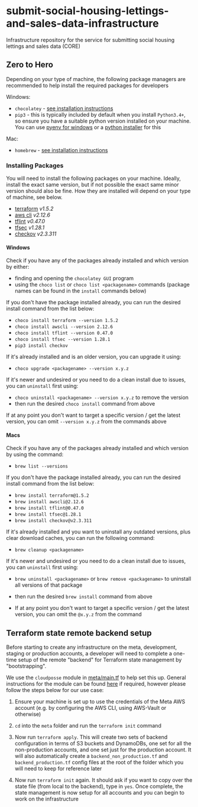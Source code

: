 # submit-social-housing-lettings-and-sales-data-infrastructure
Infrastructure repository for the service for submitting social housing lettings and sales data (CORE)

## Zero to Hero
Depending on your type of machine, the following package managers are recommended to help install the required packages
for developers

Windows:
- `chocolatey` - [see installation instructions](https://chocolatey.org/install#individual)
- `pip3` - this is typically included by default when you install `Python3.4+`, so ensure you have a suitable python 
version installed on your machine. You can use [pyenv for windows](https://github.com/pyenv-win/pyenv-win) or a 
[python installer](https://www.python.org/downloads/) for this

Mac:
- `homebrew` - [see installation instructions](https://brew.sh/)

### Installing Packages
You will need to install the following packages on your machine. Ideally, install the exact same version, but if not 
possible the exact same minor version should also be fine. How they are installed will depend on your type of machine, 
see below.

- [terraform](https://github.com/hashicorp/terraform) _v1.5.2_  
- [aws cli](https://github.com/aws/aws-cli) _v2.12.6_  
- [tflint](https://github.com/terraform-linters/tflint) _v0.47.0_  
- [tfsec](https://github.com/aquasecurity/tfsec) _v1.28.1_  
- [checkov](https://github.com/marketplace/actions/checkov-github-action) _v2.3.311_

#### Windows

Check if you have any of the packages already installed and which version by either:
- finding and opening the `chocolatey GUI` program
- using the `choco list` or `choco list <packagename>` commands (package names can be found in the `install` commands 
below)

If you don't have the package installed already, you can run the desired install command from the list below:
- `choco install terraform --version 1.5.2`
- `choco install awscli --version 2.12.6`
- `choco install tflint --version 0.47.0`
- `choco install tfsec --version 1.28.1`
- `pip3 install checkov`

If it's already installed and is an older version, you can upgrade it using:
- `choco upgrade <packagename> --version x.y.z`

If it's newer and undesired or you need to do a clean install due to issues, you can `uninstall` first using:
- `choco uninstall <packagename> --version x.y.z` to remove the version
- then run the desired `choco install` command from above

If at any point you don't want to target a specific version / get the latest version, you can omit `--version x.y.z` 
from the commands above

#### Macs 

Check if you have any of the packages already installed and which version by using the command:
- `brew list --versions`

If you don't have the package installed already, you can run the desired install command from the list below:
- `brew install terraform@1.5.2`  
- `brew install awscli@2.12.6`  
- `brew install tflint@0.47.0`  
- `brew install tfsec@1.28.1`  
- `brew install checkov@v2.3.311`

If it's already installed and you want to uninstall any outdated versions, plus clear download caches, you can run the following command:
- `brew cleanup <packagename>`

If it's newer and undesired or you need to do a clean install due to issues, you can `uninstall` first using:
- `brew uninstall <packagename>` or `brew remove <packagename>` to uninstall all versions of that package
- then run the desired `brew install` command from above

- If at any point you don't want to target a specific version / get the latest version, you can omit the `@x.y.z`
from the command

## Terraform state remote backend setup
Before starting to create any infrastructure on the meta, development, staging or production accounts, a developer will need to complete a one-time setup of the remote "backend" for Terraform state management by "bootstrapping".

We use the `cloudposse` module in [meta/main.tf](./terraform/meta/main.tf) to help set this up. General instructions for the module can be found [here](https://github.com/cloudposse/terraform-aws-tfstate-backend#usage) if required, however please follow the steps below for our use case:

1. Ensure your machine is set up to use the credentials of the Meta AWS account (e.g. by configuring the AWS CLI, using AWS-Vault or otherwise)

2. `cd` into the `meta` folder and run the `terraform init` command

3. Now run `terraform apply`. This will create two sets of backend configuration in terms of S3 buckets and DynamoDBs, one set for all the non-production accounts, and one set just for the production account. It will also automatically create a `backend_non_production.tf` and `backend_production.tf` config files at the root of the folder which you will need to keep for reference later

4. Now run `terraform init` again. It should ask if you want to copy over the state file (from local to the backend), type in `yes`. Once complete, the state management is now setup for all accounts and you can begin to work on the infrastructure
